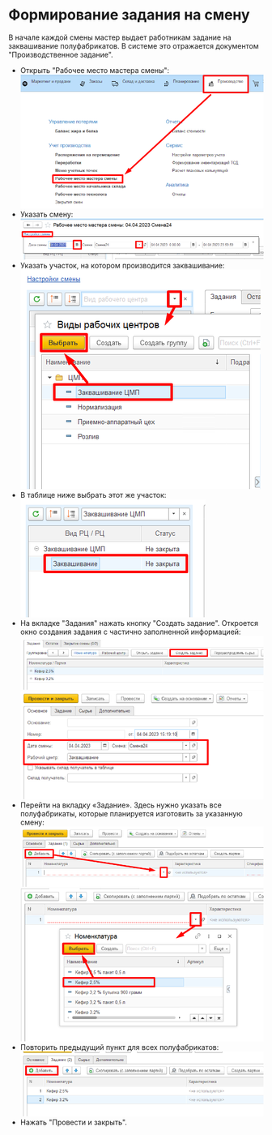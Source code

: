 # Формирование задания на смену


В начале каждой смены мастер выдает работникам задание на заквашивание полуфабрикатов. В системе это отражается документом "Производственное задание".


-   Открыть "Рабочее место мастера смены":      
![](TaskForShift.assets/drex_formirovanie_zadaniya_na_smenu_2_custom.png)
-   Указать смену:  
![](TaskForShift.assets/drex_formirovanie_zadaniya_na_smenu_2_custom_2.png)
-   Указать участок, на котором производится заквашивание:  
![](TaskForShift.assets/drex_formirovanie_zadaniya_na_smenu_2_custom_3.png)
-   В таблице ниже выбрать этот же участок:  
![](TaskForShift.assets/drex_formirovanie_zadaniya_na_smenu_2_custom_4.png) 
-   На вкладке "Задания" нажать кнопку "Создать задание". Откроется окно создания задания с частично заполненной информацией:  
![](TaskForShift.assets/drex_formirovanie_zadaniya_na_smenu_2_custom_5.png)  
![](TaskForShift.assets/drex_formirovanie_zadaniya_na_smenu_2_custom_6.png)
-   Перейти на вкладку «Задание». Здесь нужно указать все полуфабрикаты,
    которые планируется изготовить за указанную смену:  
![](TaskForShift.assets/drex_formirovanie_zadaniya_na_smenu_2_custom_7.png)  
![](TaskForShift.assets/drex_formirovanie_zadaniya_na_smenu_2_custom_8.png)
-   Повторить предыдущий пункт для всех полуфабрикатов:  
![](TaskForShift.assets/drex_formirovanie_zadaniya_na_smenu_2_custom_9.png)
-   Нажать "Провести и закрыть".